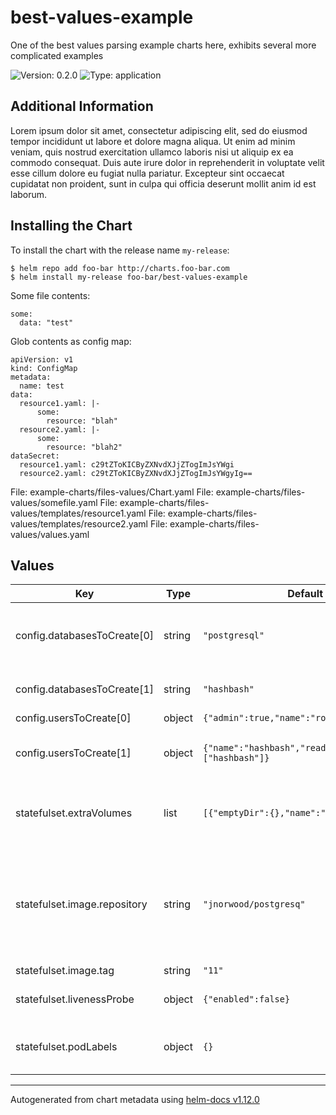 # best-values-example

One of the best values parsing example charts here, exhibits several more complicated examples

![Version: 0.2.0](https://img.shields.io/badge/Version-0.2.0-informational?style=flat-square) ![Type: application](https://img.shields.io/badge/Type-application-informational?style=flat-square)

## Additional Information

Lorem ipsum dolor sit amet, consectetur adipiscing elit, sed do eiusmod tempor incididunt ut labore
et dolore magna aliqua. Ut enim ad minim veniam, quis nostrud exercitation ullamco laboris nisi ut
aliquip ex ea commodo consequat. Duis aute irure dolor in reprehenderit in voluptate velit esse
cillum dolore eu fugiat nulla pariatur. Excepteur sint occaecat cupidatat non proident, sunt in
culpa qui officia deserunt mollit anim id est laborum.

## Installing the Chart

To install the chart with the release name `my-release`:

```console
$ helm repo add foo-bar http://charts.foo-bar.com
$ helm install my-release foo-bar/best-values-example
```

Some file contents:

```
some:
  data: "test"
```

Glob contents as config map:

```
apiVersion: v1
kind: ConfigMap
metadata:
  name: test
data:
  resource1.yaml: |-
      some:
        resource: "blah"
  resource2.yaml: |-
      some:
        resource: "blah2"
dataSecret:
  resource1.yaml: c29tZToKICByZXNvdXJjZTogImJsYWgi
  resource2.yaml: c29tZToKICByZXNvdXJjZTogImJsYWgyIg==
```

File: example-charts/files-values/Chart.yaml
File: example-charts/files-values/somefile.yaml
File: example-charts/files-values/templates/resource1.yaml
File: example-charts/files-values/templates/resource2.yaml
File: example-charts/files-values/values.yaml

## Values

| Key | Type | Default | Description |
|-----|------|---------|-------------|
| config.databasesToCreate[0] | string | `"postgresql"` | default database for storage of database metadata |
| config.databasesToCreate[1] | string | `"hashbash"` | database for the [hashbash](https://github.com/norwoodj/hashbash) project |
| config.usersToCreate[0] | object | `{"admin":true,"name":"root"}` | admin user |
| config.usersToCreate[1] | object | `{"name":"hashbash","readwriteDatabases":["hashbash"]}` | user with access to the database with the same name |
| statefulset.extraVolumes | list | `[{"emptyDir":{},"name":"data"}]` | Additional volumes to be mounted into the database container |
| statefulset.image.repository | string | `"jnorwood/postgresq"` | Image to use for deploying, must support an entrypoint which creates users/databases from appropriate config files |
| statefulset.image.tag | string | `"11"` |  |
| statefulset.livenessProbe | object | `{"enabled":false}` | Configure the healthcheck for the database |
| statefulset.podLabels | object | `{}` | The labels to be applied to instances of the database |

----------------------------------------------
Autogenerated from chart metadata using [helm-docs v1.12.0](https://github.com/norwoodj/helm-docs/releases/v1.12.0)

